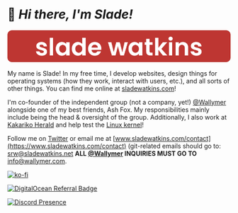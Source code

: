 # :wave: *Hi there, I'm Slade!*

<p align="center">
  <a href="https://www.sladewatkins.com"><img src="gitlogo.png"></a>
</p>

My name is Slade! In my free time, I develop websites, design things for operating systems (how they work, interact with users, etc.), and all sorts of other things. You can find me online at [sladewatkins.com](https://www.sladewatkins.com)!

I'm co-founder of the independent group (not a company, yet!) [@Wallymer](https://github.com/Wallymer) alongside one of my best friends, Ash Fox. My responsibilities mainly include being the head & oversight of the group. Additionally, I also work at [Kakariko Herald](https://www.kakarikoherald.com) and help test the [Linux kernel](https://www.kernel.org)!

Follow me on [Twitter](https://twitter.com/sladewatkins) or email me at [www.sladewatkins.com/contact](https://www.sladewatkins.com/contact) (git-related emails should go to: [srw@sladewatkins.net](mailto:srw@sladewatkins.net)
**ALL [@Wallymer](https://github.com/Wallymer) INQUIRIES MUST GO TO** [info@wallymer.com](mailto:info@wallymer.com).

[![ko-fi](https://ko-fi.com/img/githubbutton_sm.svg)](https://ko-fi.com/O4O34KS9A)  

[![DigitalOcean Referral Badge](https://web-platforms.sfo2.cdn.digitaloceanspaces.com/WWW/Badge%201.svg)](https://www.digitalocean.com/?refcode=a9649c6c2971&utm_campaign=Referral_Invite&utm_medium=Referral_Program&utm_source=badge)

[![Discord Presence](https://lanyard.cnrad.dev/api/701886841275547658)](https://discord.com/users/701886841275547658)
